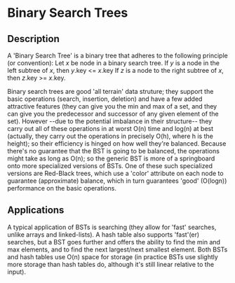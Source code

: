 Binary Search Trees
===================

Description
-----------
A 'Binary Search Tree' is a binary tree that adheres to the following principle
(or convention): Let _x_ be node in a binary search tree. If _y_ is a node in
the left subtree of _x_, then _y_.key <= _x_.key If _z_ is a node to the right
subtree of _x_, then _z_.key >= _x_.key.

Binary search trees are good 'all terrain' data struture; they support the basic
operations (search, insertion, deletion) and have a few added attractive
features (they can give you the min and max of a set, and they can give you the
predecessor and successor of any given element of the set). However --due to the
potential imbalance in their structure-- they carry out all of these operations
in at worst O(n) time and log(n) at best (actually, they carry out the
operations in precisely O(h), where h is the height); so their efficiency is
hinged on how well they're balanced. Because there's no guarantee that the BST
is going to be balanced, the operations might take as long as O(n); so the
generic BST is more of a springboard onto more specialized versions of BSTs. One
of these such specialized versions are Red-Black trees, which use a 'color'
attribute on each node to guarantee (approximate) balance, which in turn
guarantees 'good' (O(logn)) performance on the basic operations.

Applications
------------
A typical application of BSTs is searching (they allow
for 'fast' searches, unlike arrays and linked-lists). A hash table also supports
'fast'(er) searches, but a BST goes further and offers the ability to find the
min and max elements, and to find the next largest/next smallest element. Both
BSTs and hash tables use O(n) space for storage (in practice BSTs use slightly
more storage than hash tables do, although it's still linear relative to the
input).
